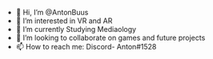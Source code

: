 - 👋 Hi, I’m @AntonBuus
- 👀 I’m interested in VR and AR
- 🌱 I’m currently Studying Mediaology
- 💞️ I’m looking to collaborate on games and future projects
- 📫 How to reach me: 
      Discord- Anton#1528

<!---
AntonBuus/AntonBuus is a ✨ special ✨ repository because its `README.md` (this file) appears on your GitHub profile.
You can click the Preview link to take a look at your changes.
--->
